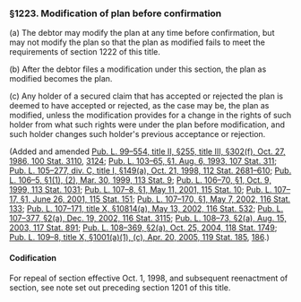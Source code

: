 ### §1223. Modification of plan before confirmation ###

[]()

(a) The debtor may modify the plan at any time before confirmation, but may not modify the plan so that the plan as modified fails to meet the requirements of section 1222 of this title.

[]()

(b) After the debtor files a modification under this section, the plan as modified becomes the plan.

[]()

(c) Any holder of a secured claim that has accepted or rejected the plan is deemed to have accepted or rejected, as the case may be, the plan as modified, unless the modification provides for a change in the rights of such holder from what such rights were under the plan before modification, and such holder changes such holder's previous acceptance or rejection.

(Added and amended [Pub. L. 99–554, title II, §255, title III, §302(f), Oct. 27, 1986, 100 Stat. 3110](/statviewer.htm?volume=100&page=3110), [3124](/statviewer.htm?volume=100&page=3124); [Pub. L. 103–65, §1, Aug. 6, 1993, 107 Stat. 311](/statviewer.htm?volume=107&page=311); [Pub. L. 105–277, div. C, title I, §149(a), Oct. 21, 1998, 112 Stat. 2681–610](/statviewer.htm?volume=112&page=2681-610); [Pub. L. 106–5, §1(1), (2), Mar. 30, 1999, 113 Stat. 9](/statviewer.htm?volume=113&page=9); [Pub. L. 106–70, §1, Oct. 9, 1999, 113 Stat. 1031](/statviewer.htm?volume=113&page=1031); [Pub. L. 107–8, §1, May 11, 2001, 115 Stat. 10](/statviewer.htm?volume=115&page=10); [Pub. L. 107–17, §1, June 26, 2001, 115 Stat. 151](/statviewer.htm?volume=115&page=151); [Pub. L. 107–170, §1, May 7, 2002, 116 Stat. 133](/statviewer.htm?volume=116&page=133); [Pub. L. 107–171, title X, §10814(a), May 13, 2002, 116 Stat. 532](/statviewer.htm?volume=116&page=532); [Pub. L. 107–377, §2(a), Dec. 19, 2002, 116 Stat. 3115](/statviewer.htm?volume=116&page=3115); [Pub. L. 108–73, §2(a), Aug. 15, 2003, 117 Stat. 891](/statviewer.htm?volume=117&page=891); [Pub. L. 108–369, §2(a), Oct. 25, 2004, 118 Stat. 1749](/statviewer.htm?volume=118&page=1749); [Pub. L. 109–8, title X, §1001(a)(1), (c), Apr. 20, 2005, 119 Stat. 185](/statviewer.htm?volume=119&page=185), [186](/statviewer.htm?volume=119&page=186).)

#### Codification ####

For repeal of section effective Oct. 1, 1998, and subsequent reenactment of section, see note set out preceding section 1201 of this title.